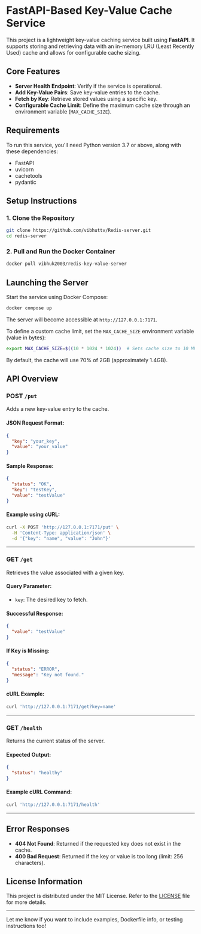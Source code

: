 # FastAPI-Based Key-Value Cache Service

This project is a lightweight key-value caching service built using **FastAPI**. It supports storing and retrieving data with an in-memory LRU (Least Recently Used) cache and allows for configurable cache sizing.

## Core Features

- **Server Health Endpoint**: Verify if the service is operational.
- **Add Key-Value Pairs**: Save key-value entries to the cache.
- **Fetch by Key**: Retrieve stored values using a specific key.
- **Configurable Cache Limit**: Define the maximum cache size through an environment variable (`MAX_CACHE_SIZE`).

## Requirements

To run this service, you'll need Python version 3.7 or above, along with these dependencies:

- FastAPI
- uvicorn
- cachetools
- pydantic

## Setup Instructions

### 1. Clone the Repository

```bash
git clone https://github.com/vibhuttv/Redis-server.git
cd redis-server
```

### 2. Pull and Run the Docker Container

```bash
docker pull vibhuk2003/redis-key-value-server
```

## Launching the Server

Start the service using Docker Compose:

```bash
docker compose up
```

The server will become accessible at `http://127.0.0.1:7171`.

To define a custom cache limit, set the `MAX_CACHE_SIZE` environment variable (value in bytes):

```bash
export MAX_CACHE_SIZE=$((10 * 1024 * 1024))  # Sets cache size to 10 MB
```

By default, the cache will use 70% of 2GB (approximately 1.4GB).

## API Overview

### **POST `/put`**
Adds a new key-value entry to the cache.

#### JSON Request Format:
```json
{
  "key": "your_key",
  "value": "your_value"
}
```

#### Sample Response:
```json
{
  "status": "OK",
  "key": "testKey",
  "value": "testValue"
}
```

#### Example using cURL:
```bash
curl -X POST 'http://127.0.0.1:7171/put' \
  -H 'Content-Type: application/json' \
  -d '{"key": "name", "value": "John"}'
```

---

### **GET `/get`**
Retrieves the value associated with a given key.

#### Query Parameter:
- `key`: The desired key to fetch.

#### Successful Response:
```json
{
  "value": "testValue"
}
```

#### If Key is Missing:
```json
{
  "status": "ERROR",
  "message": "Key not found."
}
```

#### cURL Example:
```bash
curl 'http://127.0.0.1:7171/get?key=name'
```

---

### **GET `/health`**
Returns the current status of the server.

#### Expected Output:
```json
{
  "status": "healthy"
}
```

#### Example cURL Command:
```bash
curl 'http://127.0.0.1:7171/health'
```

---

## Error Responses

- **404 Not Found**: Returned if the requested key does not exist in the cache.
- **400 Bad Request**: Returned if the key or value is too long (limit: 256 characters).

## License Information

This project is distributed under the MIT License. Refer to the [LICENSE](LICENSE) file for more details.

---

Let me know if you want to include examples, Dockerfile info, or testing instructions too!